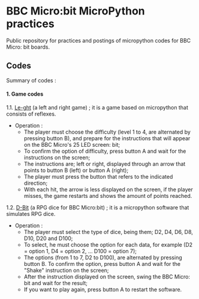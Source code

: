 # BBC Micro:bit MicroPython practices

Public repository for practices and postings of micropython codes for BBC Micro: bit boards.

## Codes
Summary of codes :

#### 1. Game codes

1.1. [Le-ght](https://github.com/EduardoDestefani/micropython-samples/blob/master/Codigo-fonte/MicroPython/BBC%20Micro%20bit/Le-ght.py) (a left and right game) ; it is a game based on micropython that consists of reflexes. 

- Operation :
  - The player must choose the difficulty (level 1 to 4, are alternated by pressing button B), and prepare for the instructions that will appear on the BBC Micro's 25 LED screen: bit;
  -  To confirm the option of difficulty, press button A and wait for the instructions on the screen;
  - The instructions are; left or right, displayed through an arrow that points to button B (left) or button A (right);
  - The player must press the button that refers to the indicated direction;
  - With each hit, the arrow is less displayed on the screen, if the player misses, the game restarts and shows the amount of points reached.

1.2. [D-Bit](https://github.com/EduardoDestefani/micropython-samples/blob/master/Codigo-fonte/MicroPython/BBC%20Micro%20bit/D-Bit.py) (a RPG dice for BBC Micro:bit) ; it is a micropython software that simulates RPG dice.

- Operation :
  - The player must select the type of dice, being them; D2, D4, D6, D8, D10, D20 and D100;
  - To select, he must choose the option for each data, for example (D2 = option 1, D4 = option 2, ... D100 = option 7);
  - The options (from 1 to 7, D2 to D100), are alternated by pressing button B. To confirm the option, press button A and wait for the "Shake" instruction on the screen;
  - After the instruction displayed on the screen, swing the BBC Micro: bit and wait for the result;
  - If you want to play again, press button A to restart the software.
